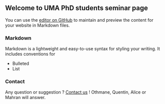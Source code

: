 ## Welcome to UMA PhD students seminar page

You can use the [editor on GitHub](https://github.com/alnssr/alnssr.github.io/edit/main/README.md) to maintain and preview the content for your website in Markdown files.

### Markdown

Markdown is a lightweight and easy-to-use syntax for styling your writing. It includes conventions for

- Bulleted
- List


### Contact

Any question or suggestion ? [Contact us](https://support.github.com/contact) ! Othmane, Quentin, Alice or Mahran will answer.
